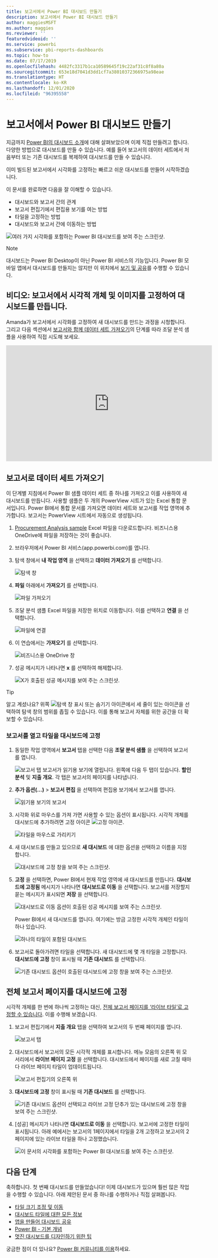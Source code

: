 ```yaml
---
title: 보고서에서 Power BI 대시보드 만들기
description: 보고서에서 Power BI 대시보드 만들기
author: maggiesMSFT
ms.author: maggies
ms.reviewer: ''
featuredvideoid: ''
ms.service: powerbi
ms.subservice: pbi-reports-dashboards
ms.topic: how-to
ms.date: 07/17/2019
ms.openlocfilehash: 4482fc3317b1ca10589645f19c22af31c8f8a80a
ms.sourcegitcommit: 653e18d7041d3dd1cf7a38010372366975a98eae
ms.translationtype: HT
ms.contentlocale: ko-KR
ms.lasthandoff: 12/01/2020
ms.locfileid: "96395558"
---
```

# <a name="create-a-power-bi-dashboard-from-a-report"></a>보고서에서 Power BI 대시보드 만들기
지금까지 [Power BI의 대시보드 소개](service-dashboards.md)에 대해 살펴보았으며 이제 직접 만들려고 합니다. 다양한 방법으로 대시보드를 만들 수 있습니다. 예를 들어 보고서의 데이터 세트에서 처음부터 또는 기존 대시보드를 복제하여 대시보드를 만들 수 있습니다.  

이미 빌드된 보고서에서 시각화를 고정하는 빠르고 쉬운 대시보드를 만들어 시작하겠습니다. 

이 문서를 완료하면 다음을 잘 이해할 수 있습니다.
- 대시보드와 보고서 간의 관계
- 보고서 편집기에서 편집용 보기를 여는 방법
- 타일을 고정하는 방법 
- 대시보드와 보고서 간에 이동하는 방법 
 
![여러 가지 시각화를 포함하는 Power BI 대시보드를 보여 주는 스크린샷.](media/service-dashboard-create/power-bi-completed-dashboard-small.png)

> [!NOTE] 
> 대시보드는 Power BI Desktop이 아닌 Power BI 서비스의 기능입니다. Power BI 모바일 앱에서 대시보드를 만들지는 않지만 이 위치에서 [보기 및 공유](../consumer/mobile/mobile-apps-view-dashboard.md)를 수행할 수 있습니다.
>
> 

## <a name="video-create-a-dashboard-by-pinning-visuals-and-images-from-a-report"></a>비디오: 보고서에서 시각적 개체 및 이미지를 고정하여 대시보드를 만듭니다.
Amanda가 보고서에서 시각화를 고정하여 새 대시보드를 만드는 과정을 시청합니다. 그리고 다음 섹션에서 [보고서와 함께 데이터 세트 가져오기](#import-a-dataset-with-a-report)의 단계를 따라 조달 분석 샘플을 사용하여 직접 시도해 보세요.
    

<iframe width="560" height="315" src="https://www.youtube.com/embed/lJKgWnvl6bQ" frameborder="0" allowfullscreen></iframe>

## <a name="import-a-dataset-with-a-report"></a>보고서로 데이터 세트 가져오기
이 단계별 지침에서 Power BI 샘플 데이터 세트 중 하나를 가져오고 이를 사용하여 새 대시보드를 만듭니다. 사용할 샘플은 두 개의 PowerView 시트가 있는 Excel 통합 문서입니다. Power BI에서 통합 문서를 가져오면 데이터 세트와 보고서를 작업 영역에 추가합니다. 보고서는 PowerView 시트에서 자동으로 생성됩니다.

1. [Procurement Analysis sample](https://go.microsoft.com/fwlink/?LinkId=529784) Excel 파일을 다운로드합니다. 비즈니스용 OneDrive에 파일을 저장하는 것이 좋습니다.
2. 브라우저에서 Power BI 서비스(app.powerbi.com)를 엽니다.
3. 탐색 창에서 **내 작업 영역** 을 선택하고 **데이터 가져오기** 를 선택합니다.

    ![탐색 창](media/service-dashboard-create/power-bi-get-data-new-look.png)
5. **파일** 아래에서 **가져오기** 를 선택합니다.

   ![파일 가져오기](media/service-dashboard-create/power-bi-select-files.png)
6. 조달 분석 샘플 Excel 파일을 저장한 위치로 이동합니다. 이를 선택하고 **연결** 을 선택합니다.

   ![파일에 연결](media/service-dashboard-create/power-bi-connectnew.png)
7. 이 연습에서는 **가져오기** 를 선택합니다.

    ![비즈니스용 OneDrive 창](media/service-dashboard-create/power-bi-import.png)
8. 성공 메시지가 나타나면 **x** 를 선택하여 해제합니다.

   ![X가 호출된 성공 메시지를 보여 주는 스크린샷.](media/service-dashboard-create/power-bi-view-datasetnew.png)

> [!TIP]
> 알고 계셨나요? 위쪽 ![탐색 창 표시 또는 숨기기 아이콘](media/service-dashboard-create/power-bi-new-look-hide-nav-pane.png)에서 세 줄이 있는 아이콘을 선택하여 탐색 창의 범위를 좁힐 수 있습니다. 이를 통해 보고서 자체를 위한 공간을 더 확보할 수 있습니다.

### <a name="open-the-report-and-pin-tiles-to-your-dashboard"></a>보고서를 열고 타일을 대시보드에 고정
1. 동일한 작업 영역에서 **보고서** 탭을 선택한 다음 **조달 분석 샘플** 을 선택하여 보고서를 엽니다.

    ![보고서 탭](media/service-dashboard-create/power-bi-reports.png) 보고서가 읽기용 보기에 열립니다. 왼쪽에 다음 두 탭이 있습니다. **할인 분석** 및 **지출 개요**. 각 탭은 보고서의 페이지를 나타냅니다.

2. **추가 옵션(...)**  > **보고서 편집** 을 선택하여 편집용 보기에서 보고서를 엽니다.

    ![읽기용 보기의 보고서](media/service-dashboard-create/power-bi-reading-view.png)
3. 시각화 위로 마우스를 가져 가면 사용할 수 있는 옵션이 표시됩니다. 시각적 개체를 대시보드에 추가하려면 고정 아이콘 ![고정 아이콘](media/service-dashboard-create/power-bi-pin-icon.png).

    ![타일을 마우스로 가리키기](media/service-dashboard-create/power-bi-hover.png)
4. 새 대시보드를 만들고 있으므로 **새 대시보드** 에 대한 옵션을 선택하고 이름을 지정합니다.

    ![대시보드에 고정 창을 보여 주는 스크린샷.](media/service-dashboard-create/power-bi-pin-tile.png)
5. **고정** 을 선택하면, Power BI에서 현재 작업 영역에 새 대시보드를 만듭니다. **대시보드에 고정됨** 메시지가 나타나면 **대시보드로 이동** 을 선택합니다. 보고서를 저장할지 묻는 메시지가 표시되면 **저장** 을 선택합니다.

    ![대시보드로 이동 옵션이 호출된 성공 메시지를 보여 주는 스크린샷.](media/service-dashboard-create/power-bi-pin-success.png)

    Power BI에서 새 대시보드를 엽니다. 여기에는 방금 고정한 시각적 개체인 타일이 하나 있습니다.

   ![하나의 타일이 포함된 대시보드](media/service-dashboard-create/power-bi-pinned.png)
7. 보고서로 돌아가려면 타일을 선택합니다. 새 대시보드에 몇 개 타일을 고정합니다. **대시보드에 고정** 창이 표시될 때 **기존 대시보드** 를 선택합니다.  

   ![기존 대시보드 옵션이 호출된 대시보드에 고정 창을 보여 주는 스크린샷.](media/service-dashboard-create/power-bi-existing-dashboard.png)

## <a name="pin-an-entire-report-page-to-the-dashboard"></a>전체 보고서 페이지를 대시보드에 고정
시각적 개체를 한 번에 하나씩 고정하는 대신, [전체 보고서 페이지를 ‘라이브 타일’로 고정할 수 있습니다](service-dashboard-pin-live-tile-from-report.md).  이를 수행해 보겠습니다.

1. 보고서 편집기에서 **지출 개요** 탭을 선택하여 보고서의 두 번째 페이지를 엽니다.

   ![보고서 탭](media/service-dashboard-create/power-bi-page-tab.png)

2. 대시보드에서 보고서의 모든 시각적 개체를 표시합니다. 메뉴 모음의 오른쪽 위 모서리에서 **라이브 페이지 고정** 을 선택합니다. 대시보드에서 페이지를 새로 고칠 때마다 라이브 페이지 타일이 업데이트됩니다.

   ![보고서 편집기의 오른쪽 위](media/service-dashboard-create/power-bi-pin-live.png)

3. **대시보드에 고정** 창이 표시될 때 **기존 대시보드** 를 선택합니다.

   ![기존 대시보드 옵션이 선택되고 라이브 고정 단추가 있는 대시보드에 고정 창을 보여 주는 스크린샷.](media/service-dashboard-create/power-bi-pin-live2.png)

4. [성공] 메시지가 나타나면 **대시보드로 이동** 을 선택합니다. 보고서에 고정한 타일이 표시됩니다. 아래 예에서는 보고서의 1페이지에서 타일을 2개 고정하고 보고서의 2페이지에 있는 라이브 타일을 하나 고정했습니다.

   ![이 문서의 시각화를 포함하는 Power BI 대시보드를 보여 주는 스크린샷.](media/service-dashboard-create/power-bi-dashboard.png)

## <a name="next-steps"></a>다음 단계
축하합니다. 첫 번째 대시보드를 만들었습니다! 이제 대시보드가 있으며 훨씬 많은 작업을 수행할 수 있습니다. 아래 제안된 문서 중 하나를 수행하거나 직접 살펴봅니다. 

* [타일 크기 조정 및 이동](service-dashboard-edit-tile.md)
* [대시보드 타일에 대한 모든 정보](service-dashboard-tiles.md)
* [앱을 만들어 대시보드 공유](../collaborate-share/service-create-workspaces.md)
* [Power BI - 기본 개념](../fundamentals/service-basic-concepts.md)
* [멋진 대시보드를 디자인하기 위한 팁](service-dashboards-design-tips.md)

궁금한 점이 더 있나요? [Power BI 커뮤니티를 이용](https://community.powerbi.com/)하세요.
